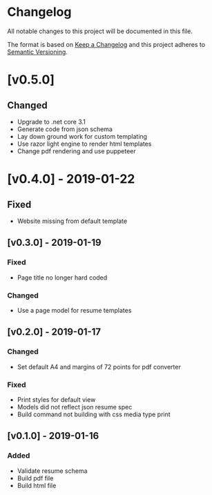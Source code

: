 # Changelog
All notable changes to this project will be documented in this file.

The format is based on [Keep a Changelog](http://keepachangelog.com/en/1.0.0/)
and this project adheres to [Semantic Versioning](http://semver.org/spec/v2.0.0.html).

# [v0.5.0]
## Changed
- Upgrade to .net core 3.1
- Generate code from json schema
- Lay down ground work for custom templating
- Use razor light engine to render html templates
- Change pdf rendering and use puppeteer


# [v0.4.0] - 2019-01-22
## Fixed
- Website missing from default template


## [v0.3.0] - 2019-01-19
### Fixed
- Page title no longer hard coded

### Changed
- Use a page model for resume templates


## [v0.2.0] - 2019-01-17
### Changed
- Set default A4 and margins of 72 points for pdf converter

### Fixed
- Print styles for default view
- Models did not reflect json resume spec
- Build command not building with css media type print


## [v0.1.0] - 2019-01-16
### Added
- Validate resume schema
- Build pdf file
- Build html file
